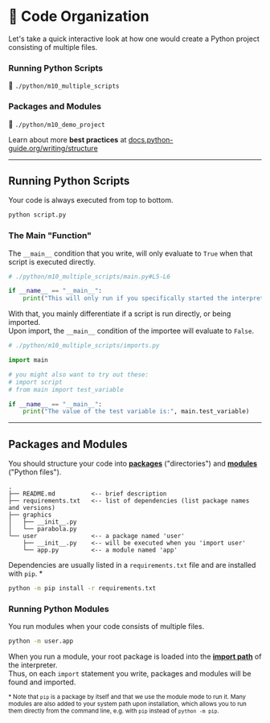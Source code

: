 <!-- .slide: id="-code-organization" -->

# 🐍 Code Organization

<!-- .element: class="headline" -->

Let's take a quick interactive look at how one would create a Python project consisting of multiple files.

### Running Python Scripts

📜 `./python/m10_multiple_scripts`

<!-- .element: class="snippet" -->

### Packages and Modules

📜 `./python/m10_demo_project`

<!-- .element: class="snippet" -->

Learn about more **best practices** at [docs.python-guide.org/writing/structure](https://docs.python-guide.org/writing/structure/)

---

## Running Python Scripts

Your code is always executed from top to bottom.

```sh
python script.py
```

<div class="fragment">

### The Main "Function"

The `__main__` condition that you write, will only evaluate to `True` when that script is executed directly.

```py
# ./python/m10_multiple_scripts/main.py#L5-L6

if __name__ == "__main__":
    print("This will only run if you specifically started the interpretor on this file.")
```

With that, you mainly differentiate if a script is run directly, or being imported.  
Upon import, the `__main__` condition of the importee will evaluate to `False`.

```py
# ./python/m10_multiple_scripts/imports.py

import main

# you might also want to try out these:
# import script
# from main import test_variable

if __name__ == "__main__":
    print("The value of the test variable is:", main.test_variable)

```

</div>

---

## Packages and Modules

You should structure your code into [**packages**](https://docs.python.org/3/glossary.html#term-package) ("directories") and [**modules**](https://docs.python.org/3/glossary.html#term-module) ("Python files").

```text
.
├── README.md          <-- brief description
├── requirements.txt   <-- list of dependencies (list package names and versions)
├── graphics
│   ├── __init__.py
│   └── parabola.py
└── user               <-- a package named 'user'
    ├── __init__.py    <-- will be executed when you 'import user'
    └── app.py         <-- a module named 'app'
```

<div class="fragment" data-fragment-index="1">

Dependencies are usually listed in a `requirements.txt` file and are installed with `pip`. \*

```sh
python -m pip install -r requirements.txt
```

</div>
<div class="fragment">

### Running Python Modules

You run modules when your code consists of multiple files.

```sh
python -m user.app
```

When you run a module, your root package is loaded into the [**import path**](https://docs.python.org/3/glossary.html#term-import-path) of the interpreter.  
Thus, on each `import` statement you write, packages and modules will be found and imported.

</div>

<div class="fragment" data-fragment-index="1">

<small>\* Note that `pip` is a package by itself and that we use the module mode to run it. Many modules are also added to your system path upon installation, which allows you to run them directly from the command line, e.g. with `pip` instead of `python -m pip`.</small>

</div>
